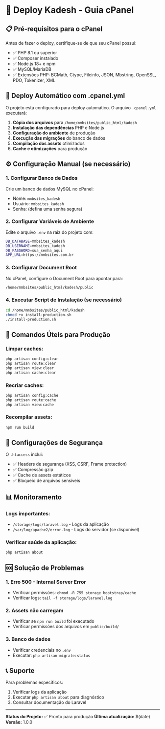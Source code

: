 # 🚀 Deploy Kadesh - Guia cPanel

## 📋 Pré-requisitos para o cPanel

Antes de fazer o deploy, certifique-se de que seu cPanel possui:

- ✅ PHP 8.1 ou superior
- ✅ Composer instalado
- ✅ Node.js 18+ e npm
- ✅ MySQL/MariaDB
- ✅ Extensões PHP: BCMath, Ctype, Fileinfo, JSON, Mbstring, OpenSSL, PDO, Tokenizer, XML

## 🎯 Deploy Automático com .cpanel.yml

O projeto está configurado para deploy automático. O arquivo `.cpanel.yml` executará:

1. **Cópia dos arquivos** para `/home/mmbsites/public_html/kadesh`
2. **Instalação das dependências** PHP e Node.js
3. **Configuração do ambiente** de produção
4. **Execução das migrações** do banco de dados
5. **Compilação dos assets** otimizados
6. **Cache e otimizações** para produção

## ⚙️ Configuração Manual (se necessário)

### 1. Configurar Banco de Dados

Crie um banco de dados MySQL no cPanel:
- Nome: `mmbsites_kadesh`
- Usuário: `mmbsites_kadesh`
- Senha: (defina uma senha segura)

### 2. Configurar Variáveis de Ambiente

Edite o arquivo `.env` na raiz do projeto com:

```bash
DB_DATABASE=mmbsites_kadesh
DB_USERNAME=mmbsites_kadesh
DB_PASSWORD=sua_senha_aqui
APP_URL=https://mmbsites.com.br
```

### 3. Configurar Document Root

No cPanel, configure o Document Root para apontar para:
```bash
/home/mmbsites/public_html/kadesh/public
```

### 4. Executar Script de Instalação (se necessário)

```bash
cd /home/mmbsites/public_html/kadesh
chmod +x install-production.sh
./install-production.sh
```

## 🔧 Comandos Úteis para Produção

### Limpar caches:
```bash
php artisan config:clear
php artisan route:clear
php artisan view:clear
php artisan cache:clear
```

### Recriar caches:
```bash
php artisan config:cache
php artisan route:cache
php artisan view:cache
```

### Recompilar assets:
```bash
npm run build
```

## 🔐 Configurações de Segurança

O `.htaccess` inclui:
- ✅ Headers de segurança (XSS, CSRF, Frame protection)
- ✅ Compressão gzip
- ✅ Cache de assets estáticos
- ✅ Bloqueio de arquivos sensíveis

## 📊 Monitoramento

### Logs importantes:
- `/storage/logs/laravel.log` - Logs da aplicação
- `/var/log/apache2/error.log` - Logs do servidor (se disponível)

### Verificar saúde da aplicação:
```bash
php artisan about
```

## 🆘 Solução de Problemas

### 1. Erro 500 - Internal Server Error
- Verificar permissões: `chmod -R 755 storage bootstrap/cache`
- Verificar logs: `tail -f storage/logs/laravel.log`

### 2. Assets não carregam
- Verificar se `npm run build` foi executado
- Verificar permissões dos arquivos em `public/build/`

### 3. Banco de dados
- Verificar credenciais no `.env`
- Executar: `php artisan migrate:status`

## 📞 Suporte

Para problemas específicos:
1. Verificar logs da aplicação
2. Executar `php artisan about` para diagnóstico
3. Consultar documentação do Laravel

---

**Status do Projeto:** ✅ Pronto para produção
**Última atualização:** $(date)
**Versão:** 1.0.0